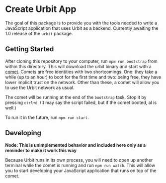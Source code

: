 # Create Urbit App

The goal of this package is to provide you with the tools needed to write a JavaScript application that uses Urbit as a backend. Currently awaiting the 1.0 release of the `urbit` package.

## Getting Started

After cloning this repository to your computer, run `npm run bootstrap` from within this directory. This will download the urbit binary and start with a [comet](https://urbit.org/docs/glossary/comet/). Comets are free identities with two shortcomings. One: they take a while (up to an hour) to boot for the first time and two: being free, they have lower implicit trust on the network. Other than these, a comet will allow you to use the Urbit network as usual.

The comet will be running at the end of the `bootstrap` task. Stop it by pressing `ctrl+d`. (It may say the script failed, but if the comet booted, al is well.)

To run it in the future, run `npm run start`.

## Developing

**Node: This is unimplemented behavior and included here only as a reminder to make it work this way**

Because Urbit runs in its own process, you will need to open up another terminal while the comet is running and run `npm run watch`. This will allow you to start developing your JavaScript application that runs on top of the comet.
